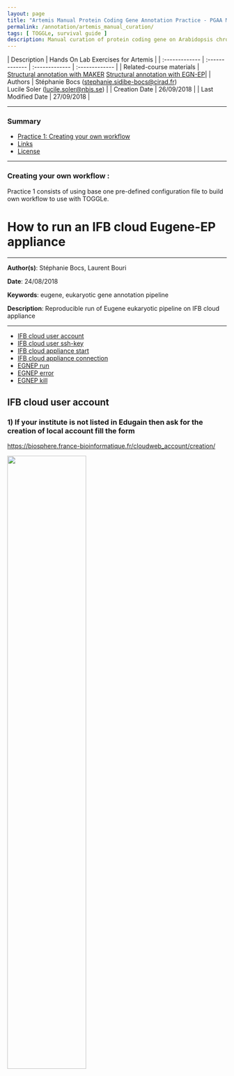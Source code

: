```yaml
---
layout: page
title: "Artemis Manual Protein Coding Gene Annotation Practice - PGAA Montpellier"
permalink: /annotation/artemis_manual_curation/
tags: [ TOGGLe, survival guide ]
description: Manual curation of protein coding gene on Arabidopsis chromosome 4 with Artemis annotation tool page
---
```


| Description | Hands On Lab Exercises for Artemis |
| :------------- | :------------- | :------------- | :------------- |
| Related-course materials | [Structural annotation with MAKER](https://southgreenplatform.github.io/trainings/annotation/MAKER/StructuralAnnotation_mtp/) [Structural annotation with EGN-EP](https://southgreenplatform.github.io/trainings/annotation/Eugene/exercice_eugene_appliance/)|
| Authors | Stéphanie Bocs (stephanie.sidibe-bocs@cirad.fr)<br/>Lucile Soler (lucile.soler@nbis.se)  |
| Creation Date | 26/09/2018 |
| Last Modified Date | 27/09/2018 |


-----------------------

### Summary

* [Practice 1: Creating your own workflow](#practice-1)
* [Links](#links)
* [License](#license)


-----------------------

<a name="practice-1"></a>
### Creating your own workflow :

Practice 1 consists of using  base one pre-defined configuration file to build own workflow to use with TOGGLe.

# How to run an IFB cloud Eugene-EP appliance

**************************
**Author(s)**: Stéphanie Bocs, Laurent Bouri

**Date**: 24/08/2018

**Keywords**: eugene, eukaryotic gene annotation pipeline

**Description**: Reproducible run of Eugene eukaryotic pipeline on IFB cloud appliance
**********

<!-- TOC depthFrom:2 depthTo:2 withLinks:1 updateOnSave:1 orderedList:0 -->

- [IFB cloud user account](#ifb-cloud-user-account)
- [IFB cloud user ssh-key](#ifb-cloud-user-ssh-key)
- [IFB cloud appliance start](#ifb-cloud-appliance-start)
- [IFB cloud appliance connection](#ifb-cloud-appliance-connection)
- [EGNEP run](#egnep-run)
- [EGNEP error](#egnep-error)
- [EGNEP kill](#egnep-kill)

<!-- /TOC -->

## IFB cloud user account

### 1) If your institute is not listed in Edugain then ask for the creation of local account fill the form

https://biosphere.france-bioinformatique.fr/cloudweb_account/creation/


<img width="60%" src="{{ site.url }}/images/Excel10.3_IFBcloud_account_create.png" alt="" />
